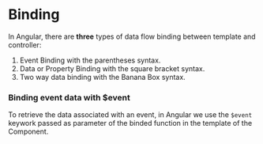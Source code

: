 # Binding

In Angular, there are **three** types of data flow binding between template and controller:

1. Event Binding with the parentheses syntax.
1. Data or Property Binding with the square bracket syntax.
1. Two way data binding with the Banana Box syntax.

### Binding event data with $event
To retrieve the data associated with an event, in Angular we use the `$event` keywork passed as parameter of the binded function in the template of the Component.